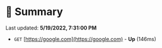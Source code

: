 # 📖 Summary
Last updated: **5/19/2022, 7:31:00 PM**

- `GET` [https://google.com](https://google.com) - **Up** (146ms)
